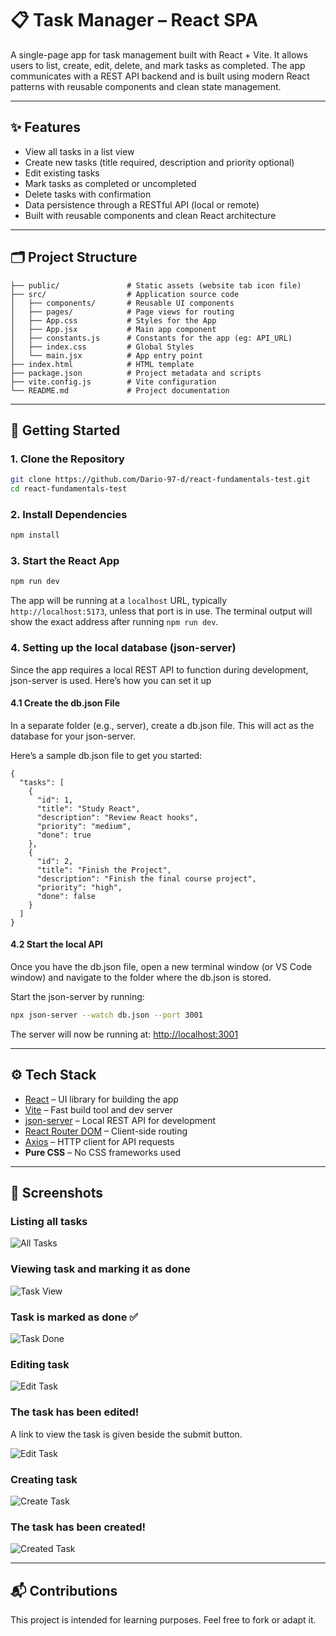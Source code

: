 # 📋 Task Manager – React SPA

A single-page app for task management built with React + Vite. It allows users to list, create, edit, delete, and mark tasks as completed. The app communicates with a REST API backend and is built using modern React patterns with reusable components and clean state management.

---

## ✨ Features

- View all tasks in a list view  
- Create new tasks (title required, description and priority optional)  
- Edit existing tasks  
- Mark tasks as completed or uncompleted  
- Delete tasks with confirmation  
- Data persistence through a RESTful API (local or remote)  
- Built with reusable components and clean React architecture

---

## 🗂 Project Structure

```
├── public/               # Static assets (website tab icon file)
├── src/                  # Application source code
│   ├── components/       # Reusable UI components
│   ├── pages/            # Page views for routing
│   ├── App.css           # Styles for the App
│   ├── App.jsx           # Main app component
│   ├── constants.js      # Constants for the app (eg: API_URL)
│   ├── index.css         # Global Styles
│   └── main.jsx          # App entry point
├── index.html            # HTML template
├── package.json          # Project metadata and scripts
├── vite.config.js        # Vite configuration
└── README.md             # Project documentation
```

---

## 🚀 Getting Started

### 1. Clone the Repository

```bash
git clone https://github.com/Dario-97-d/react-fundamentals-test.git
cd react-fundamentals-test
```

### 2. Install Dependencies

```bash
npm install
```

### 3. Start the React App

```bash
npm run dev
```

The app will be running at a `localhost` URL, typically `http://localhost:5173`, unless that port is in use. The terminal output will show the exact address after running `npm run dev`.

### 4. Setting up the local database (json-server)

Since the app requires a local REST API to function during development, json-server is used. Here’s how you can set it up

#### 4.1 Create the db.json File

In a separate folder (e.g., server), create a db.json file. This will act as the database for your json-server.

Here’s a sample db.json file to get you started:

```
{
  "tasks": [
    {
      "id": 1,
      "title": "Study React",
      "description": "Review React hooks",
      "priority": "medium",
      "done": true
    },
    {
      "id": 2,
      "title": "Finish the Project",
      "description": "Finish the final course project",
      "priority": "high",
      "done": false
    }
  ]
}
```

#### 4.2 Start the local API

Once you have the db.json file, open a new terminal window (or VS Code window) and navigate to the folder where the db.json is stored.

Start the json-server by running:

```bash
npx json-server --watch db.json --port 3001
```

The server will now be running at: [http://localhost:3001](http://localhost:3001)

---

## ⚙️ Tech Stack

- [React](https://reactjs.org/) – UI library for building the app
- [Vite](https://vitejs.dev/) – Fast build tool and dev server
- [json-server](https://github.com/typicode/json-server) – Local REST API for development
- [React Router DOM](https://reactrouter.com/en/main) – Client-side routing
- [Axios](https://axios-http.com/) – HTTP client for API requests
- **Pure CSS** – No CSS frameworks used

---

## 📸 Screenshots

### Listing all tasks

![All Tasks](./app-screenshots/all-tasks.png)

### Viewing task and marking it as done

![Task View](./app-screenshots/task-mark-done.png)

### Task is marked as done ✅

![Task Done](./app-screenshots/task-marked-done.png)

### Editing task

![Edit Task](./app-screenshots/edit-task.png)

### The task has been edited!

A link to view the task is given beside the submit button.

![Edit Task](./app-screenshots/edited-task.png)

### Creating task

![Create Task](./app-screenshots/create-task.png)

### The task has been created!

![Created Task](./app-screenshots/created-task.png)

---

## 📬 Contributions

This project is intended for learning purposes. Feel free to fork or adapt it.
